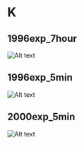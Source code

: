 # K

## 1996exp_7hour

![Alt text](K_1996exp_7hour.png)

## 1996exp_5min

![Alt text](K_1996exp_5min.png)

## 2000exp_5min

![Alt text](K_2000exp_5min.png)


